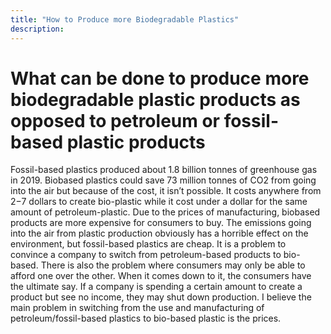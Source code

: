 ```yaml
---
title: "How to Produce more Biodegradable Plastics"
description: ‎
---
```


# What can be done to produce more biodegradable plastic products as opposed to petroleum or fossil-based plastic products

Fossil-based plastics produced about 1.8 billion tonnes of greenhouse gas in 2019. Biobased plastics could save 73 million tonnes of CO2 from going into the air but because of the cost, it isn’t possible. It costs anywhere from $2-$7 dollars to create bio-plastic while it cost under a dollar for the same amount of petroleum-plastic. Due to the prices of manufacturing, biobased products are more expensive for consumers to buy. The emissions going into the air from plastic production obviously has a horrible effect on the environment, but fossil-based plastics are cheap.  It is a problem to convince a company to switch from petroleum-based products to bio-based. There is also the problem where consumers may only be able to afford one over the other. When it comes down to it, the consumers have the ultimate say. If a company is spending a certain amount to create a product but see no income, they may shut down production. I believe the main problem in switching from the use and manufacturing of petroleum/fossil-based plastics to bio-based plastic is the prices.
